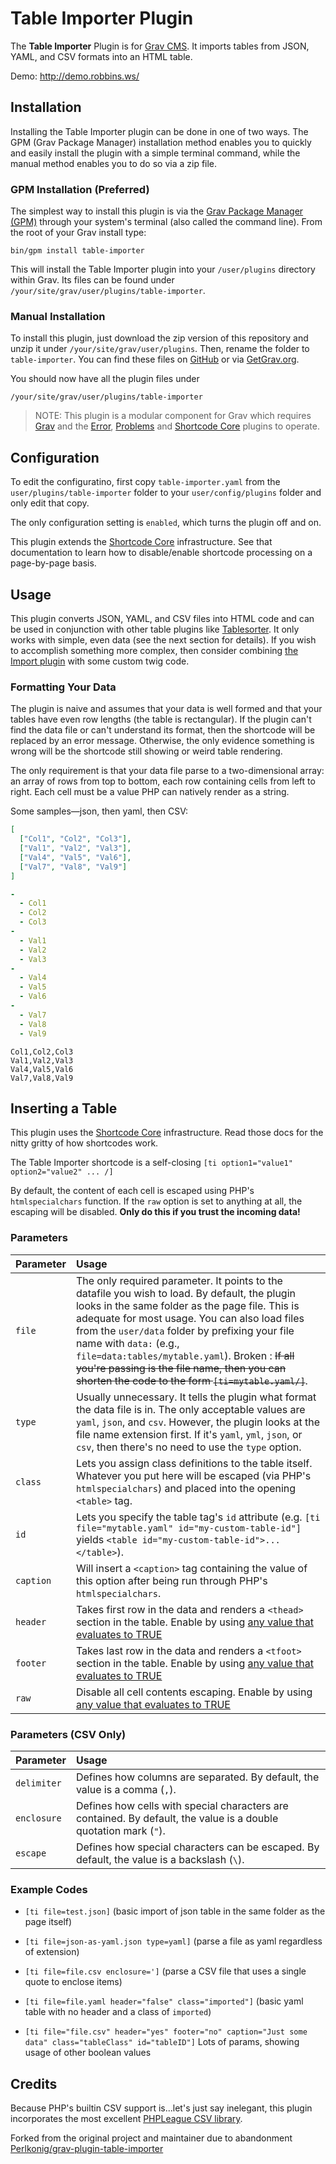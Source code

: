 # Table Importer Plugin

The **Table Importer** Plugin is for [Grav CMS](http://github.com/getgrav/grav). It imports tables from JSON, YAML, and CSV formats into an HTML table.

Demo: http://demo.robbins.ws/

## Installation

Installing the Table Importer plugin can be done in one of two ways. The GPM (Grav Package Manager) installation method enables you to quickly and easily install the plugin with a simple terminal command, while the manual method enables you to do so via a zip file.

### GPM Installation (Preferred)

The simplest way to install this plugin is via the [Grav Package Manager (GPM)](http://learn.getgrav.org/advanced/grav-gpm) through your system's terminal (also called the command line).  From the root of your Grav install type:

    bin/gpm install table-importer

This will install the Table Importer plugin into your `/user/plugins` directory within Grav. Its files can be found under `/your/site/grav/user/plugins/table-importer`.

### Manual Installation

To install this plugin, just download the zip version of this repository and unzip it under `/your/site/grav/user/plugins`. Then, rename the folder to `table-importer`. You can find these files on [GitHub](https://github.com/jwrobb/grav-plugin-table-importer) or via [GetGrav.org](http://getgrav.org/downloads/plugins#extras).

You should now have all the plugin files under

    /your/site/grav/user/plugins/table-importer
	
> NOTE: This plugin is a modular component for Grav which requires [Grav](http://github.com/getgrav/grav) and the [Error](https://github.com/getgrav/grav-plugin-error), [Problems](https://github.com/getgrav/grav-plugin-problems) and [Shortcode Core](https://github.com/getgrav/grav-plugin-shortcode-core) plugins to operate.

## Configuration

To edit the configuratino, first copy `table-importer.yaml` from the `user/plugins/table-importer` folder to your `user/config/plugins` folder and only edit that copy. 

The only configuration setting is `enabled`, which turns the plugin off and on.

This plugin extends the [Shortcode Core](https://github.com/getgrav/grav-plugin-shortcode-core) infrastructure. See that documentation to learn how to disable/enable shortcode processing on a page-by-page basis.

## Usage

This plugin converts JSON, YAML, and CSV files into HTML code and can be used in conjunction with other table plugins like [Tablesorter](https://github.com/Perlkonig/grav-plugin-tablesorter). It only works with simple, even data (see the next section for details). If you wish to accomplish something more complex, then consider combining [the Import plugin](https://github.com/Deester4x4jr/grav-plugin-import) with some custom twig code.

### Formatting Your Data

The plugin is naive and assumes that your data is well formed and that your tables have even row lengths (the table is rectangular). If the plugin can't find the data file or can't understand its format, then the shortcode will be replaced by an error message. Otherwise, the only evidence something is wrong will be the shortcode still showing or weird table rendering.

The only requirement is that your data file parse to a two-dimensional array: an array of rows from top to bottom, each row containing cells from left to right. Each cell must be a value PHP can natively render as a string.

Some samples—json, then yaml, then CSV:

```json
[
  ["Col1", "Col2", "Col3"],
  ["Val1", "Val2", "Val3"],
  ["Val4", "Val5", "Val6"],
  ["Val7", "Val8", "Val9"]
]
```

```yaml
-
  - Col1
  - Col2
  - Col3
-
  - Val1
  - Val2
  - Val3
-
  - Val4
  - Val5
  - Val6
-
  - Val7
  - Val8
  - Val9
```

```csv
Col1,Col2,Col3
Val1,Val2,Val3
Val4,Val5,Val6
Val7,Val8,Val9
```

## Inserting a Table

This plugin uses the [Shortcode Core](https://github.com/getgrav/grav-plugin-shortcode-core) infrastructure. Read those docs for the nitty gritty of how shortcodes work.

The Table Importer shortcode is a self-closing `[ti option1="value1" option2="value2" ... /]`

By default, the content of each cell is escaped using PHP's `htmlspecialchars` function. If the `raw` option is set to anything at all, the escaping will be disabled. **Only do this if you trust the incoming data!**

### Parameters

| Parameter | Usage |
|:---|:---|
|`file` |The only required parameter. It points to the datafile you wish to load. By default, the plugin looks in the same folder as the page file. This is adequate for most usage. You can also load files from the `user/data` folder by prefixing your file name with `data:` (e.g., `file=data:tables/mytable.yaml`). Broken : ~~If all you're passing is the file name, then you can shorten the code to the form `[ti=mytable.yaml/]`~~.
|`type` |Usually unnecessary. It tells the plugin what format the data file is in. The only acceptable values are `yaml`, `json`, and `csv`. However, the plugin looks at the file name extension first. If it's `yaml`, `yml`, `json`, or `csv`, then there's no need to use the `type` option. 
|`class` |Lets you assign class definitions to the table itself. Whatever you put here will be escaped (via PHP's `htmlspecialchars`) and placed into the opening `<table>` tag.
|`id` |Lets you specify the table tag's `id` attribute (e.g. `[ti file="mytable.yaml" id="my-custom-table-id"]` yields `<table id="my-custom-table-id">...</table>`).
|`caption` |Will insert a `<caption>` tag containing the value of this option after being run through PHP's `htmlspecialchars`.
|`header` |Takes first row in the data and renders a `<thead>` section in the table. Enable by using [any value that evaluates to TRUE](https://www.php.net/manual/en/filter.constants.php#constant.filter-validate-boolean)
|`footer` |Takes last row in the data and renders a `<tfoot>` section in the table. Enable by using [any value that evaluates to TRUE](https://www.php.net/manual/en/filter.constants.php#constant.filter-validate-boolean)
|`raw` |Disable all cell contents escaping. Enable by using [any value that evaluates to TRUE](https://www.php.net/manual/en/filter.constants.php#constant.filter-validate-boolean)


### Parameters (CSV Only)
| Parameter | Usage |
|:---|:---|
|`delimiter` |Defines how columns are separated. By default, the value is a comma (`,`).
|`enclosure` |Defines how cells with special characters are contained. By default, the value is a double quotation mark (`"`).
|`escape` |Defines how special characters can be escaped. By default, the value is a backslash (`\`).

### Example Codes

* `[ti file=test.json]` (basic import of json table in the same folder as the page itself)

* `[ti file=json-as-yaml.json type=yaml]` (parse a file as yaml regardless of extension)

* `[ti file=file.csv enclosure=']` (parse a CSV file that uses a single quote to enclose items)

* `[ti file=file.yaml header="false" class="imported"]` (basic yaml table with no header and a class of `imported`)

* `[ti file="file.csv" header="yes" footer="no" caption="Just some data" class="tableClass" id="tableID"]` Lots of params, showing usage of other boolean values

## Credits

Because PHP's builtin CSV support is...let's just say inelegant, this plugin incorporates the most excellent [PHPLeague CSV library](http://csv.thephpleague.com/).

Forked from the original project and maintainer due to abandonment [Perlkonig/grav-plugin-table-importer](https://github.com/Perlkonig/grav-plugin-table-importer)
